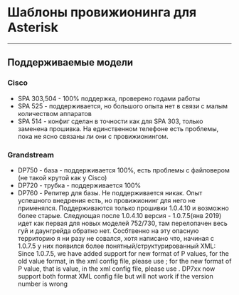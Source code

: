 # Шаблоны провижионинга для Asterisk
---
## Поддерживаемые модели
### Cisco
* SPA 303,504 - 100% поддержка, проверено годами работы
* SPA 525 - поддерживается, но большого опыта нет в связи с малым количеством аппаратов
* SPA 514 - конфиг сделан в точности как для SPA 303, только заменена прошивка. На единственном телефоне есть проблемы, пока не ясно связаны ли они с провижионингом.
### Grandstream
* DP750 - база - поддерживается 100%, есть проблемы с файловером (не такой крутой как у Cisco)
* DP720 - трубка - поддерживается 100%
* DP760 - Репитер для базы. Не поддерживается никак. Опыт успешного внедрения есть, но провижионинг для него не применялся.
Поддерживаются только прошивки 1.0.4.10 и возможно более старые. Следующая после 1.0.4.10 версия - 1.0.7.5(янв 2019) идет как первая для новых моделей 752/730, там перелопачен весь гуй и даунгрейда обратно нет. Сосбтвенно на эту опасную территорию я ни разу не совался, хотя написано что, начиная с 1.0.7.5 у них появился более понятный/структурированный XML:  
Since 1.0.7.5, we have added support for new format of P values, for the old <Pxx>value</Pxx> format, in the xml config file, please use <config version="1">; for the new format of P value, that is <item name="xx.xx.xx.xx.xx">value</item>, in the xml config file, please use <config version="2">. DP7xx now support both format XML config file but will not work if the version number is wrong
